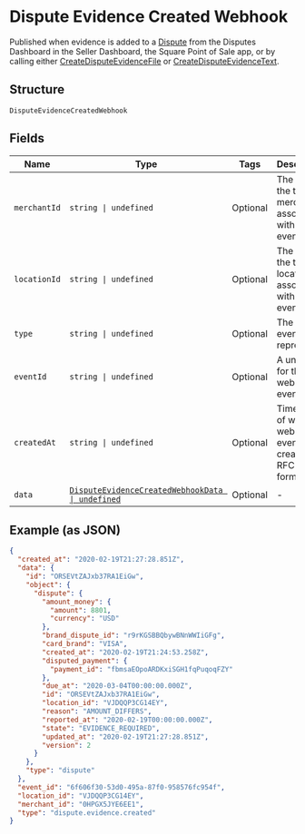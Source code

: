 
# Dispute Evidence Created Webhook

Published when evidence is added to a [Dispute](../../doc/models/dispute.md)
from the Disputes Dashboard in the Seller Dashboard, the Square Point of Sale app,
or by calling either [CreateDisputeEvidenceFile](../../doc/api/disputes.md#create-dispute-evidence-file) or [CreateDisputeEvidenceText](../../doc/api/disputes.md#create-dispute-evidence-text).

## Structure

`DisputeEvidenceCreatedWebhook`

## Fields

| Name | Type | Tags | Description |
|  --- | --- | --- | --- |
| `merchantId` | `string \| undefined` | Optional | The ID of the target merchant associated with the event. |
| `locationId` | `string \| undefined` | Optional | The ID of the target location associated with the event. |
| `type` | `string \| undefined` | Optional | The type of event this represents. |
| `eventId` | `string \| undefined` | Optional | A unique ID for the webhook event. |
| `createdAt` | `string \| undefined` | Optional | Timestamp of when the webhook event was created, in RFC 3339 format. |
| `data` | [`DisputeEvidenceCreatedWebhookData \| undefined`](../../doc/models/dispute-evidence-created-webhook-data.md) | Optional | - |

## Example (as JSON)

```json
{
  "created_at": "2020-02-19T21:27:28.851Z",
  "data": {
    "id": "ORSEVtZAJxb37RA1EiGw",
    "object": {
      "dispute": {
        "amount_money": {
          "amount": 8801,
          "currency": "USD"
        },
        "brand_dispute_id": "r9rKGSBBQbywBNnWWIiGFg",
        "card_brand": "VISA",
        "created_at": "2020-02-19T21:24:53.258Z",
        "disputed_payment": {
          "payment_id": "fbmsaEOpoARDKxiSGH1fqPuqoqFZY"
        },
        "due_at": "2020-03-04T00:00:00.000Z",
        "id": "ORSEVtZAJxb37RA1EiGw",
        "location_id": "VJDQQP3CG14EY",
        "reason": "AMOUNT_DIFFERS",
        "reported_at": "2020-02-19T00:00:00.000Z",
        "state": "EVIDENCE_REQUIRED",
        "updated_at": "2020-02-19T21:27:28.851Z",
        "version": 2
      }
    },
    "type": "dispute"
  },
  "event_id": "6f606f30-53d0-495a-87f0-958576fc954f",
  "location_id": "VJDQQP3CG14EY",
  "merchant_id": "0HPGX5JYE6EE1",
  "type": "dispute.evidence.created"
}
```

